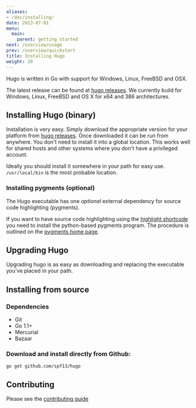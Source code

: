 ```yaml
---
aliases:
- /doc/installing/
date: 2013-07-01
menu:
  main:
    parent: getting started
next: /overview/usage
prev: /overview/quickstart
title: Installing Hugo
weight: 20
---
```


Hugo is written in Go with support for Windows, Linux, FreeBSD and OSX.

The latest release can be found at [hugo releases](https://github.com/spf13/hugo/releases).
We currently build for Windows, Linux, FreeBSD and OS X for x64
and 386 architectures. 

## Installing Hugo (binary)

Installation is very easy. Simply download the appropriate version for your
platform from [hugo releases](https://github.com/spf13/hugo/releases).
Once downloaded it can be run from anywhere. You don't need to install
it into a global location. This works well for shared hosts and other systems
where you don't have a privileged account.

Ideally you should install it somewhere in your path for easy use. `/usr/local/bin` 
is the most probable location.

### Installing pygments (optional)

The Hugo executable has one *optional* external dependency for source code highlighting (pygments).

If you want to have source code highlighting using the [highlight shortcode](/extras/highlighting)
you need to install the python-based pygments program. The procedure is outlined on the [pygments home page](http://pygments.org).

## Upgrading Hugo

Upgrading hugo is as easy as downloading and replacing the executable you’ve
placed in your path.


## Installing from source

### Dependencies

* Git
* Go 1.1+
* Mercurial
* Bazaar

### Download and install directly from Github:

    go get github.com/spf13/hugo

## Contributing

Please see the [contributing guide](/doc/contributing)
